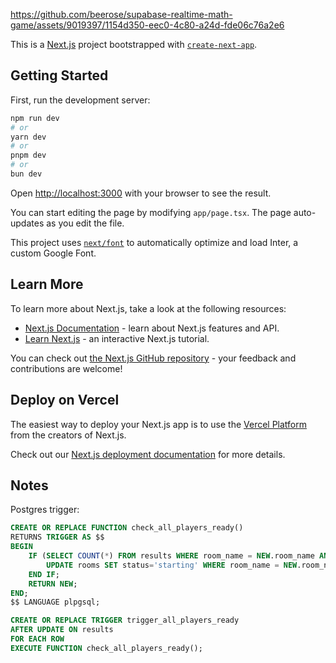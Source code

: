 https://github.com/beerose/supabase-realtime-math-game/assets/9019397/1154d350-eec0-4c80-a24d-fde06c76a2e6

This is a [Next.js](https://nextjs.org/) project bootstrapped with [`create-next-app`](https://github.com/vercel/next.js/tree/canary/packages/create-next-app).

## Getting Started

First, run the development server:

```bash
npm run dev
# or
yarn dev
# or
pnpm dev
# or
bun dev
```

Open [http://localhost:3000](http://localhost:3000) with your browser to see the result.

You can start editing the page by modifying `app/page.tsx`. The page auto-updates as you edit the file.

This project uses [`next/font`](https://nextjs.org/docs/basic-features/font-optimization) to automatically optimize and load Inter, a custom Google Font.

## Learn More

To learn more about Next.js, take a look at the following resources:

- [Next.js Documentation](https://nextjs.org/docs) - learn about Next.js features and API.
- [Learn Next.js](https://nextjs.org/learn) - an interactive Next.js tutorial.

You can check out [the Next.js GitHub repository](https://github.com/vercel/next.js/) - your feedback and contributions are welcome!

## Deploy on Vercel

The easiest way to deploy your Next.js app is to use the [Vercel Platform](https://vercel.com/new?utm_medium=default-template&filter=next.js&utm_source=create-next-app&utm_campaign=create-next-app-readme) from the creators of Next.js.

Check out our [Next.js deployment documentation](https://nextjs.org/docs/deployment) for more details.

## Notes

Postgres trigger:

```sql
CREATE OR REPLACE FUNCTION check_all_players_ready()
RETURNS TRIGGER AS $$
BEGIN
    IF (SELECT COUNT(*) FROM results WHERE room_name = NEW.room_name AND ready = false) = 0 THEN
        UPDATE rooms SET status='starting' WHERE room_name = NEW.room_name;
    END IF;
    RETURN NEW;
END;
$$ LANGUAGE plpgsql;

CREATE OR REPLACE TRIGGER trigger_all_players_ready
AFTER UPDATE ON results
FOR EACH ROW
EXECUTE FUNCTION check_all_players_ready();
```
